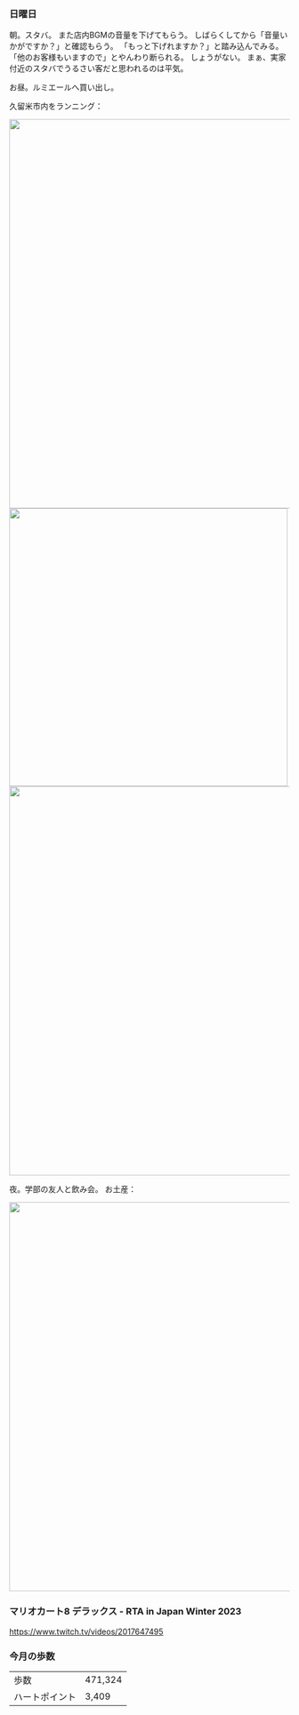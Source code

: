 ### 日曜日

朝。スタバ。
また店内BGMの音量を下げてもらう。
しばらくしてから「音量いかがですか？」と確認もらう。
「もっと下げれますか？」と踏み込んでみる。
「他のお客様もいますので」とやんわり断られる。
しょうがない。
まぁ、実家付近のスタバでうるさい客だと思われるのは平気。

お昼。ルミエールへ買い出し。

久留米市内をランニング：

<img src="https://i.imgur.com/Wg78ejJ.jpg" width="700">

<img src="https://i.imgur.com/4w3Npr4.jpg" width="500">

<img src="https://i.imgur.com/NKqjYtB.jpg" width="700">

夜。学部の友人と飲み会。
お土産：

<img src="https://i.imgur.com/L87i7PC.jpg" width="700">

### マリオカート8 デラックス - RTA in Japan Winter 2023

https://www.twitch.tv/videos/2017647495

### 今月の歩数

|||
|---|---|
|歩数|471,324|
|ハートポイント|3,409|
